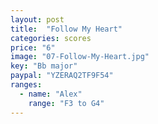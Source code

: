 ```yaml
---
layout: post
title:  "Follow My Heart"
categories: scores
price: "6"
image: "07-Follow-My-Heart.jpg"
key: "Bb major"
paypal: "YZERAQ2TF9F54"
ranges:
  - name: "Alex"
    range: "F3 to G4"
---
```

